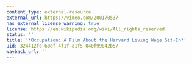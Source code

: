 ```yaml
---
content_type: external-resource
external_url: https://vimeo.com/200170537
has_external_license_warning: true
license: https://en.wikipedia.org/wiki/All_rights_reserved
status: ''
title: '*Occupation: A Film About the Harvard Living Wage Sit-In*'
uid: 324412fe-60df-4f1f-a1f5-040f99842b57
wayback_url: ''
---
```

